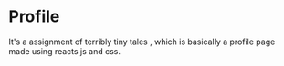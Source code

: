 # Profile
It's a assignment of terribly tiny tales , which is basically a profile page made using reacts js and css. 
